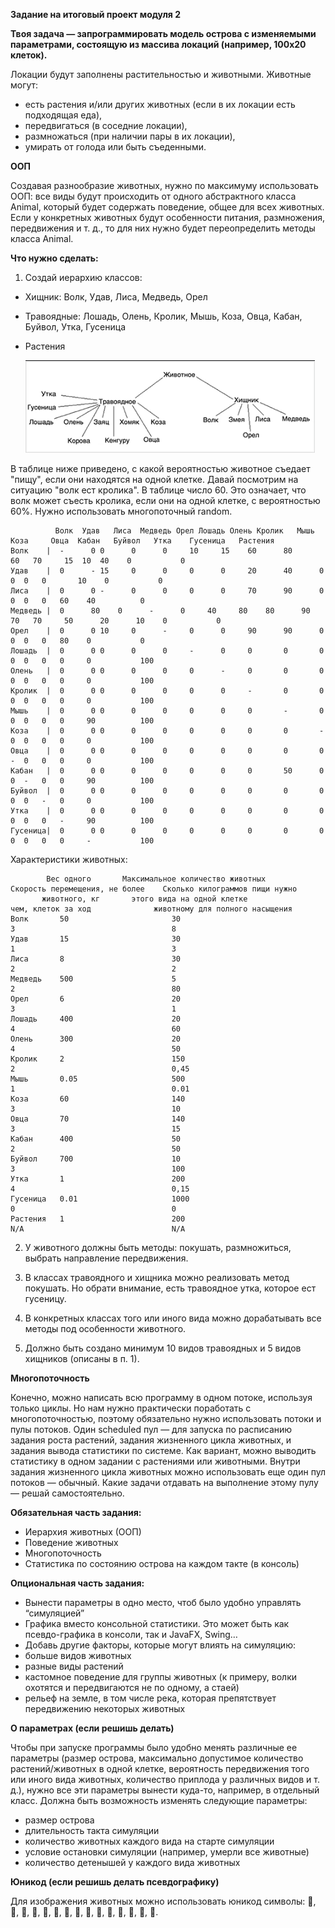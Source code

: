 **Задание на итоговый проект модуля 2**

**Твоя задача — запрограммировать модель острова с изменяемыми параметрами, состоящую из массива локаций (например, 100х20 клеток).**
 
Локации будут заполнены растительностью и животными. Животные могут:

* есть растения и/или других животных (если в их локации есть подходящая еда),
* передвигаться (в соседние локации),
* размножаться (при наличии пары в их локации),
* умирать от голода или быть съеденными.

**ООП**

  Создавая разнообразие животных, нужно по максимуму использовать ООП: все виды будут происходить от одного абстрактного класса Animal, который будет содержать поведение, общее для всех животных. Если у конкретных животных будут особенности питания, размножения, передвижения и т. д., то для них нужно будет переопределить методы класса Animal.

**Что нужно сделать:**
1. Создай иерархию классов:

* Хищник: Волк, Удав, Лиса, Медведь, Орел

* Травоядные: Лошадь, Олень, Кролик, Мышь, Коза, Овца, Кабан, Буйвол, Утка, Гусеница

* Растения

    ![img.png](src/resources/img.png)

В таблице ниже приведено, с какой вероятностью животное съедает "пищу", если они находятся на одной клетке. Давай посмотрим на ситуацию "волк ест кролика". В таблице число 60. Это означает, что волк может съесть кролика, если они на одной клетке, с вероятностью 60%. Нужно использовать многопоточный random.

              Волк	Удав   Лиса  Медведь Орел Лошадь Олень Кролик   Мышь    Коза	 Овца  Кабан   Буйвол	Утка	Гусеницa   Растения
    Волк    |  -	  0	0      0      0	    10     15    60      80      60	  70	 15	 10	 40	   0	       0
    Удав    |  0	  -	15     0      0	    0	   0	 20      40      0	  0	 0	 0       10	   0	       0
    Лиса    |  0	  0	-      0      0	    0	   0	 70      90      0	  0	 0	 0	 60	   40	       0
    Медведь	|  0	  80	0      -      0	    40     80    80      90      70	  70	 50      20      10	   0	       0
    Орел	|  0	  0	10     0      -	    0	   0	 90      90      0	  0	 0	 0	 80	   0	       0
    Лошадь	|  0	  0	0      0      0	    -	   0	 0       0       0	  0	 0	 0	 0	   0	       100
    Олень	|  0	  0	0      0      0	    0	   -	 0       0       0	  0	 0	 0	 0	   0	       100
    Кролик	|  0	  0	0      0      0	    0	   0	 -       0       0	  0	 0	 0	 0	   0	       100
    Мышь	|  0	  0	0      0      0	    0	   0	 0       -       0	  0	 0	 0	 0	   90	       100
    Коза	|  0	  0	0      0      0	    0	   0	 0       0       -	  0	 0	 0	 0	   0           100
    Овца	|  0	  0	0      0      0	    0	   0	 0       0       0	  -	 0	 0	 0	   0	       100
    Кабан	|  0	  0	0      0      0	    0	   0	 0       50      0	  0	 -	 0	 0	   90	       100
    Буйвол	|  0	  0	0      0      0	    0	   0	 0       0       0	  0	 0	 -	 0	   0	       100
    Утка	|  0	  0	0      0      0	    0	   0	 0       0       0	  0	 0	 0	 -	   90	       100
    Гусеница|  0	  0	0      0      0	    0	   0	 0       0       0	  0	 0	 0	 0	   -	       100

Характеристики животных:

            Вес одного       Максимальное количество животных        Скорость перемещения, не более    Сколько килограммов пищи нужно
           животного, кг       этого вида на одной клетке              чем, клеток за ход	           животному для полного насыщения
    Волк	   50	                    30	                                    3	                                8
    Удав	   15	                    30	                                    1	                                3
    Лиса	   8	                    30	                                    2	                                2
    Медведь	   500	                    5	                                    2	                                80
    Орел	   6	                    20	                                    3	                                1
    Лошадь	   400	                    20	                                    4	                                60
    Олень	   300	                    20	                                    4	                                50
    Кролик	   2	                    150	                                    2	                                0,45
    Мышь	   0.05	                    500	                                    1	                                0.01
    Коза	   60	                    140	                                    3	                                10
    Овца	   70	                    140	                                    3	                                15
    Кабан	   400	                    50	                                    2	                                50
    Буйвол	   700	                    10	                                    3	                                100
    Утка	   1	                    200	                                    4	                                0,15
    Гусеница   0.01	                    1000	                            0	                                0
    Растения   1	                    200	                                    N/A	                                N/A

2. У животного должны быть методы: покушать, размножиться, выбрать направление передвижения.

3. В классах травоядного и хищника можно реализовать метод покушать. Но обрати внимание, есть травоядное утка, которое ест гусеницу.

4. В конкретных классах того или иного вида можно дорабатывать все методы под особенности животного.

5. Должно быть создано минимум 10 видов травоядных и 5 видов хищников (описаны в п. 1).

**Многопоточность**

Конечно, можно написать всю программу в одном потоке, используя только циклы. Но нам нужно практически поработать с многопоточностью, поэтому обязательно нужно использовать потоки и пулы потоков. Один scheduled пул — для запуска по расписанию задания роста растений, задания жизненного цикла животных, и задания вывода статистики по системе. Как вариант, можно выводить статистику в одном задании с растениями или животными. Внутри задания жизненного цикла животных можно использовать еще один пул потоков — обычный. Какие задачи отдавать на выполнение этому пулу — решай самостоятельно.

**Обязательная часть задания:**

* Иерархия животных (ООП)
* Поведение животных
* Многопоточность
* Статистика по состоянию острова на каждом такте (в консоль)

**Опциональная часть задания:**

* Вынести параметры в одно место, чтоб было удобно управлять “симуляцией”
* Графика вместо консольной статистики. Это может быть как псевдо-графика в консоли, так и JavaFX, Swing…
* Добавь другие факторы, которые могут влиять на симуляцию:
* больше видов животных
* разные виды растений
* кастомное поведение для группы животных (к примеру, волки охотятся и передвигаются не по одному, а стаей)
* рельеф на земле, в том числе река, которая препятствует передвижению некоторых животных

**О параметрах (если решишь делать)**

Чтобы при запуске программы было удобно менять различные ее параметры (размер острова, максимально допустимое количество растений/животных в одной клетке, вероятность передвижения того или иного вида животных, количество приплода у различных видов и т. д.), нужно все эти параметры вынести куда-то, например, в отдельный класс. Должна быть возможность изменять следующие параметры:

* размер острова
* длительность такта симуляции
* количество животных каждого вида на старте симуляции
* условие остановки симуляции (например, умерли все животные)
* количество детенышей у каждого вида животных

**Юникод (если решишь делать псевдографику)**

Для изображения животных можно использовать юникод символы: 🐃, 🐻, 🐎, 🦌, 🐗, 🐑, 🐐, 🐺, 🐍, 🦊, 🦅, 🐇, 🦆, 🐁, 🐛.